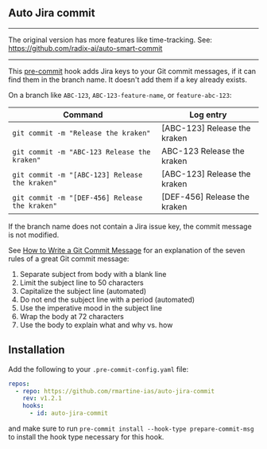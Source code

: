 ## Auto Jira commit

---

The original version has more features like time-tracking. See:
<https://github.com/radix-ai/auto-smart-commit>

---

This [pre-commit](https://pre-commit.com/) hook adds Jira keys to your Git
commit messages, if it can find them in the branch name. It doesn't add them if
a key already exists.

On a branch like `ABC-123`, `ABC-123-feature-name`, or `feature-abc-123`:

| Command | Log entry |
| ------- | --------- |
| `git commit -m "Release the kraken"` | [ABC-123] Release the kraken |
| `git commit -m "ABC-123 Release the kraken"` | ABC-123 Release the kraken |
| `git commit -m "[ABC-123] Release the kraken"` | [ABC-123] Release the kraken |
| `git commit -m "[DEF-456] Release the kraken"` | [DEF-456] Release the kraken |

If the branch name does not contain a Jira issue key, the commit message is not
modified.

See [How to Write a Git Commit
Message](https://chris.beams.io/posts/git-commit/) for an explanation of the
seven rules of a great Git commit message:

1. Separate subject from body with a blank line
2. Limit the subject line to 50 characters
3. Capitalize the subject line (automated)
4. Do not end the subject line with a period (automated)
5. Use the imperative mood in the subject line
6. Wrap the body at 72 characters
7. Use the body to explain what and why vs. how

## Installation

Add the following to your `.pre-commit-config.yaml` file:

```yaml
repos:
  - repo: https://github.com/rmartine-ias/auto-jira-commit
    rev: v1.2.1
    hooks:
      - id: auto-jira-commit
```

and make sure to run `pre-commit install --hook-type prepare-commit-msg` to
install the hook type necessary for this hook.
